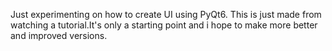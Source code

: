 Just experimenting on how to create UI using PyQt6. This is just made from watching a tutorial.It's only a starting point and i hope to make more better and improved versions.
